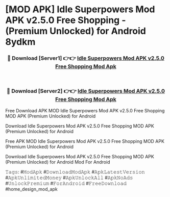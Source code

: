 # [MOD APK] Idle Superpowers Mod APK v2.5.0 Free Shopping - (Premium Unlocked) for Android 8ydkm



<div align="center">
<h3>🔴 Download [Server1] 👉👉 <a href="https://momento.my/?title=Idle_Superpowers_Mod_APK_v2.5.0_Free_Shopping">Idle Superpowers Mod APK v2.5.0 Free Shopping Mod Apk</a></h3><br>

<h3>🔴 Download [Server2] 👉👉 <a href="https://momento.my/?title=Idle_Superpowers_Mod_APK_v2.5.0_Free_Shopping">Idle Superpowers Mod APK v2.5.0 Free Shopping Mod Apk</a></h3>
</div>



Free Download APK MOD Idle Superpowers Mod APK v2.5.0 Free Shopping MOD APK (Premium Unlocked) for Android

Download Idle Superpowers Mod APK v2.5.0 Free Shopping MOD APK (Premium Unlocked) for Android

Free APK MOD Idle Superpowers Mod APK v2.5.0 Free Shopping MOD APK (Premium Unlocked) for Android

Download Idle Superpowers Mod APK v2.5.0 Free Shopping MOD APK (Premium Unlocked) for Android Mod For Android

𝚃𝚊𝚐𝚜: #𝙼𝚘𝚍𝙰𝚙𝚔 #𝙳𝚘𝚠𝚗𝚕𝚘𝚊𝚍𝙼𝚘𝚍𝙰𝚙𝚔 #𝙰𝚙𝚔𝙻𝚊𝚝𝚎𝚜𝚝𝚅𝚎𝚛𝚜𝚒𝚘𝚗 #𝙰𝚙𝚔𝚄𝚗𝚕𝚒𝚖𝚒𝚝𝚎𝚍𝙼𝚘𝚗𝚎𝚢 #𝙰𝚙𝚔𝚄𝚗𝚕𝚘𝚌𝚔𝙰𝚕𝚕 #𝙰𝚙𝚔𝙽𝚘𝙰𝚍𝚜 #𝚄𝚗𝚕𝚘𝚌𝚔𝙿𝚛𝚎𝚖𝚒𝚞𝚖 #𝙵𝚘𝚛𝙰𝚗𝚍𝚛𝚘𝚒𝚍 #𝙵𝚛𝚎𝚎𝙳𝚘𝚠𝚗𝚕𝚘𝚊𝚍 #home_design_mod_apk
